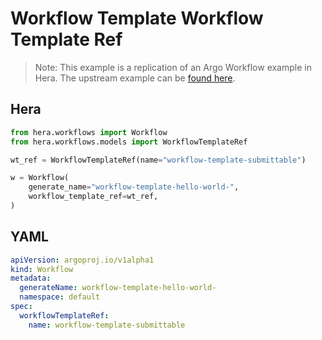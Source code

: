 # Workflow Template  Workflow Template Ref

> Note: This example is a replication of an Argo Workflow example in Hera. The upstream example can be [found here](https://github.com/argoproj/argo-workflows/blob/master/examples/workflow-template/workflow-template-ref.yaml).



## Hera

```python
from hera.workflows import Workflow
from hera.workflows.models import WorkflowTemplateRef

wt_ref = WorkflowTemplateRef(name="workflow-template-submittable")

w = Workflow(
    generate_name="workflow-template-hello-world-",
    workflow_template_ref=wt_ref,
)
```

## YAML

```yaml
apiVersion: argoproj.io/v1alpha1
kind: Workflow
metadata:
  generateName: workflow-template-hello-world-
  namespace: default
spec:
  workflowTemplateRef:
    name: workflow-template-submittable
```

